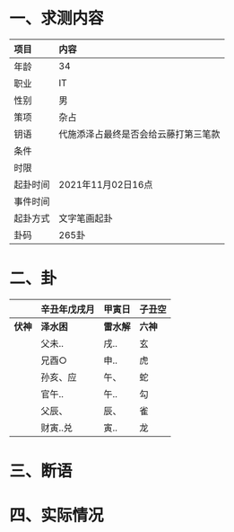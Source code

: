 # 一、求测内容
|项目|内容|
|:-|:-|
|年龄|34|
|职业|IT|
|性别|男|
|策项|杂占|
|钥语|代施添泽占最终是否会给云藤打第三笔款|
|条件||
|时限||
|起卦时间|2021年11月02日16点|
|事件时间||
|起卦方式|文字笔画起卦|
|卦码|265卦|

# 二、卦
||辛丑年戊戌月|甲寅日|子丑空|
|:-|:-|:-|:-|
|**伏神**|**泽水困**|**雷水解**|**六神**|
||父未..|戌..|玄|
||兄酉○|申..|虎|
||孙亥、应|午、|蛇|
||官午..|午..|勾|
||父辰、|辰、|雀|
||财寅..兑|寅..|龙|


# 三、断语

# 四、实际情况